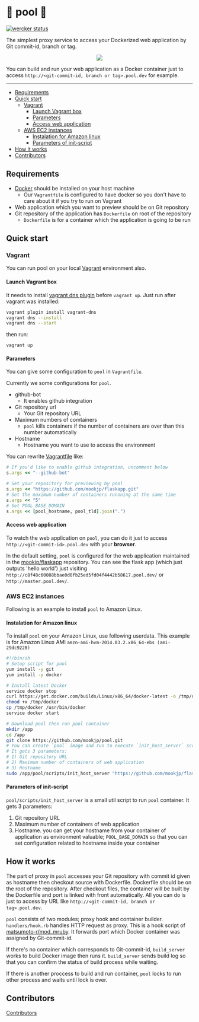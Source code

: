 🐳 pool 🐳
===

[![wercker status](https://app.wercker.com/status/2581a9ed9a58b4a95dadc2a33b639d83/m/master "wercker status")](https://app.wercker.com/project/bykey/2581a9ed9a58b4a95dadc2a33b639d83)

The simplest proxy service to access your Dockerized web application by Git commit-id, branch or tag.

<p align="center">
<img src="https://cloud.githubusercontent.com/assets/1519309/4186488/54415ec4-3761-11e4-9b13-41e09653945f.gif">
</p>

You can build and run your web application as a Docker container just to access
`http://<git-commit-id, branch or tag>.pool.dev` for example.

---

- [Requirements](#requirements)
- [Quick start](#quick-start)
  - [Vagrant](#vagrant)
    - [Launch Vagrant box](#launch-vagrant-box)
    - [Parameters](#parameters)
    - [Access web application](#access-web-application)
  - [AWS EC2 instances](#aws-ec2-instances)
    - [Instalation for Amazon linux](#instalation-for-amazon-linux)
    - [Parameters of init-script](#parameters-of-init-script)
- [How it works](#how-it-works)
- [Contributors](#contributors)

## Requirements

* [Docker](https://www.docker.com/) should be installed on your host machine
    * Our `Vagrantfile` is configured to have docker so you don't have to care about it if you try to run on Vagrant
* Web application which you want to preview should be on Git repository
* Git repository of the application has `Dockerfile` on root of the repository
    * `Dockerfile` is for a container which the application is going to be run

## Quick start

### Vagrant

You can run pool on your local [Vagrant](https://www.vagrantup.com/) environment also.

#### Launch Vagrant box

It needs to install [vagrant dns plugin](https://github.com/BerlinVagrant/vagrant-dns) before `vagrant up`. Just run after vagrant was installed:

```sh
vagrant plugin install vagrant-dns
vagrant dns --install
vagrant dns --start
```

then run:

```
vagrant up
```

#### Parameters

You can give some configuration to `pool` in `Vagrantfile`.

Currently we some configurations for `pool`.

* github-bot
    * It enables github integration
* Git repository url
    * Your Git repository URL
* Maximum numbers of comtainers
    * `pool` kills containers if the number of containers are over than this number automatically
* Hostname
    * Hostname you want to use to access the environment

You can rewrite [Vagrantfile](https://github.com/mookjp/pool/blob/master/Vagrantfile#L29-L37) like:

```ruby
# If you'd like to enable github integration, uncomment below
s.args << "--github-bot"

# Set your repository for previewing by pool
s.args << "https://github.com/mookjp/flaskapp.git"
# Set the maximum number of containers runnning at the same time
s.args << "5"
# Set POOL_BASE_DOMAIN
s.args << [pool_hostname, pool_tld].join(".")
```

#### Access web application

To watch the web application on `pool`, you can do it just to access `http://<git-commit-id>.pool.dev` with your **browser**.

In the default setting, `pool` is configured for the web application maintained in the [mookjp/flaskapp](https://github.com/mookjp/flaskapp) repository.
You can see the flask app (which just outputs 'hello world') just visiting `http://c8f48c60088bbae0d0fb25ed5fd04f4442b58617.pool.dev/` or `http://master.pool.dev/`.

### AWS EC2 instances

Following is an example to install `pool` to Amazon Linux.

#### Instalation for Amazon linux

To install `pool` on your Amazon Linux, use following userdata. This example is for Amazon Linux AMI `amzn-ami-hvm-2014.03.2.x86_64-ebs (ami-29dc9228)`

```sh
#!/bin/sh
# Setup script for pool
yum install -y git
yum install -y docker

# Install latest Docker
service docker stop
curl https://get.docker.com/builds/Linux/x86_64/docker-latest -o /tmp/docker
chmod +x /tmp/docker
cp /tmp/docker /usr/bin/docker
service docker start

# Download pool then run pool container
mkdir /app
cd /app
git clone https://github.com/mookjp/pool.git
# You can create `pool` image and run to execute `init_host_server` script.
# It gets 3 parameters:
# 1) Git repository URL
# 2) Maximum number of containers of web application
# 3) Hostname
sudo /app/pool/scripts/init_host_server "https://github.com/mookjp/flaskapp.git" 5 "dev.prevs.io"
```

#### Parameters of init-script

`pool/scripts/init_host_server` is a small util script to run `pool` container. It gets 3 parameters:

1. Git repository URL
2. Maximum number of containers of web application
3. Hostname. you can get your hostname from your container of application
   as environment valuable; `POOL_BASE_DOMAIN` so that you can set configuration
   related to hostname inside your container

## How it works

The part of proxy in `pool` accesses your Git repository with commit id given as
hostname then checkout source with Dockerfile.
Dockerfile should be on the root of the repository.
After checkout files, the container will be built by the Dockerfile
and port is linked with front automatically. All you can do is just to access
by URL like `http://<git-commit-id, branch or tag>.pool.dev`.

`pool` consists of two modules; proxy hook and container builder.
`handlers/hook.rb` handles HTTP request as proxy. This is a hook script of
[matsumoto-r/mod_mruby](https://github.com/matsumoto-r/mod_mruby).
It forwards port which Docker container was assigned by Git-commit-id.

If there's no container which corresponds to Git-commit-id, `build_server` works to
build Docker image then runs it.
`build_server` sends build log so that you can confirm the status of build process
while waiting.

If there is another proccess to build and run container, `pool` locks to run other
process and waits until lock is over.

## Contributors

[Contributors](https://github.com/mookjp/pool/contributors)

